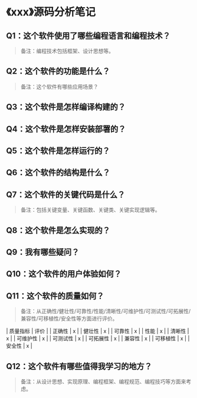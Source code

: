 # 《xxx》源码分析笔记

## Q1：这个软件使用了哪些编程语言和编程技术？

> 备注：编程技术包括框架、设计思想等。

## Q2：这个软件的功能是什么？

> 备注：这个软件有哪些应用场景？

## Q3：这个软件是怎样编译构建的？

## Q4：这个软件是怎样安装部署的？

## Q5：这个软件是怎样运行的？

## Q6：这个软件的结构是什么？

## Q7：这个软件的关键代码是什么？

> 备注：包括关键变量、关键函数、关键类、关键实现逻辑等。

## Q8：这个软件是怎么实现的？

## Q9：我有哪些疑问？

## Q10：这个软件的用户体验如何？

## Q11：这个软件的质量如何？

> 备注：从正确性/健壮性/可靠性/性能/清晰性/可维护性/可测试性/可拓展性/兼容性/可移植性/安全性等方面进行评价。

| 质量指标 | 评价 |
| 正确性 | x |
| 健壮性 | x |
| 可靠性 | x |
| 性能 | x |
| 清晰性 | x |
| 可维护性 | x |
| 可测试性 | x |
| 可拓展性 | x |
| 兼容性 | x |
| 可移植性 | x |
| 安全性 | x |

## Q12：这个软件有哪些值得我学习的地方？

> 备注：从设计思想、实现原理、编程框架、编程规范、编程技巧等方面来考虑。

